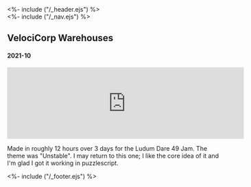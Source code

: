 <!DOCTYPE html>
<html lang="en">
<head>
<%- include ("/_header.ejs") %>
</head>
<body>
<div class="wrapper">
<%- include ("/_nav.ejs") %>
<section id="main-content">
<h1 class="post-title">VelociCorp Warehouses</h1>
<h4 class="post-meta">2021-10</h4>

<iframe frameborder="0" src="https://itch.io/embed/1223821?bg_color=8ecc74&amp;fg_color=291814&amp;link_color=e0964c&amp;border_color=f2cfb8" width="552" height="167"><a href="https://pancelor.itch.io/velocicorp-warehouses">VelociCorp Warehouses by pancelor</a></iframe>

Made in roughly 12 hours over 3 days for the Ludum Dare 49 Jam. The theme was "Unstable". I may return to this one; I like the core idea of it and I'm glad I got it working in puzzlescript.

</section>
<%- include ("/_footer.ejs") %>
</body>
</html>
